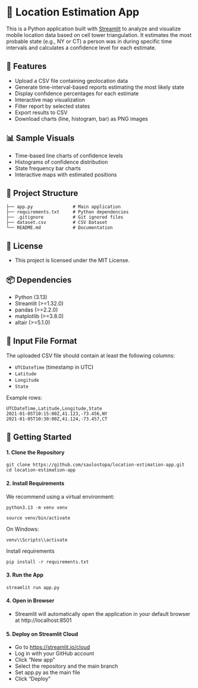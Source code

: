 # 📍 Location Estimation App

This is a Python application built with [Streamlit](https://streamlit.io/) to analyze and visualize mobile location data based on cell tower triangulation. It estimates the most probable state (e.g., NY or CT) a person was in during specific time intervals and calculates a confidence level for each estimate.

## 🔧 Features

- Upload a CSV file containing geolocation data
- Generate time-interval-based reports estimating the most likely state
- Display confidence percentages for each estimate
- Interactive map visualization
- Filter report by selected states
- Export results to CSV
- Download charts (line, histogram, bar) as PNG images

## 📊 Sample Visuals

- Time-based line charts of confidence levels
- Histograms of confidence distribution
- State frequency bar charts
- Interactive maps with estimated positions

## 🧪 Project Structure

```
├── app.py               # Main application
├── requirements.txt     # Python dependencies
├── .gitignore           # Git ignored files
├── dataset.csv          # CSV Dataset
└── README.md            # Documentation
```

## 📝 License
- This project is licensed under the MIT License.

## 📦 Dependencies

- Python (3.13)
- Streamlit (>=1.32.0)
- pandas (>=2.2.0)
- matplotlib (>=3.8.0)
- altair (>=5.1.0)

## 📁 Input File Format

The uploaded CSV file should contain at least the following columns:

- `UTCDateTime` (timestamp in UTC)
- `Latitude`
- `Longitude`
- `State`

Example rows:

```csv
UTCDateTime,Latitude,Longitude,State
2021-01-05T10:15:00Z,41.123,-73.456,NY
2021-01-05T10:30:00Z,41.124,-73.457,CT
```


## 🚀 Getting Started

#### 1. Clone the Repository

```
git clone https://github.com/saulostopa/location-estimation-app.git
cd location-estimation-app
```

#### 2. Install Requirements

We recommend using a virtual environment:

```
python3.13 -m venv venv
```

```
source venv/bin/activate
```

On Windows:

```
venv\\Scripts\\activate
```

Install requirements

```
pip install -r requirements.txt
```

#### 3. Run the App

```
streamlit run app.py
```

#### 4. Open in Browser
- Streamlit will automatically open the application in your default browser at http://localhost:8501


#### 5. Deploy on Streamlit Cloud

- Go to https://streamlit.io/cloud
- Log in with your GitHub account
- Click “New app”
- Select the repository and the main branch
- Set app.py as the main file
- Click “Deploy”